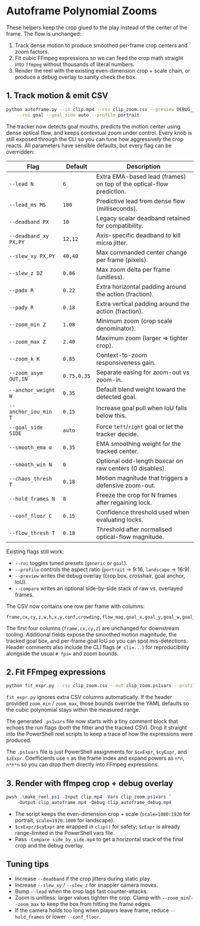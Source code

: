 # Autoframe Polynomial Zooms

These helpers keep the crop glued to the play instead of the center of the
frame. The flow is unchanged:

1. Track dense motion to produce smoothed per-frame crop centers and zoom
   factors.
2. Fit cubic FFmpeg expressions so we can feed the crop math straight into
   `ffmpeg` without thousands of literal numbers.
3. Render the reel with the existing even-dimension crop + scale chain, or
   produce a debug overlay to sanity check the box.

## 1. Track motion & emit CSV

```bash
python autoframe.py --in clip.mp4 --csv clip_zoom.csv --preview DEBUG__.mp4 \
    --roi goal --goal_side auto --profile portrait
```

The tracker now detects goal mouths, predicts the motion center using dense
optical flow, and keeps contextual zoom under control. Every knob is still
exposed through the CLI so you can tune how aggressively the crop reacts. All
parameters have sensible defaults, but every flag can be overridden:

| Flag | Default | Description |
| --- | --- | --- |
| `--lead N` | `6` | Extra EMA-based lead (frames) on top of the optical-flow prediction. |
| `--lead_ms MS` | `180` | Predictive lead from dense flow (milliseconds). |
| `--deadband PX` | `10` | Legacy scalar deadband retained for compatibility. |
| `--deadband_xy PX,PY` | `12,12` | Axis-specific deadband to kill micro jitter. |
| `--slew_xy PX,PY` | `40,40` | Max commanded center change per frame (pixels). |
| `--slew_z DZ` | `0.06` | Max zoom delta per frame (unitless). |
| `--padx R` | `0.22` | Extra horizontal padding around the action (fraction). |
| `--pady R` | `0.18` | Extra vertical padding around the action (fraction). |
| `--zoom_min Z` | `1.08` | Minimum zoom (crop scale denominator). |
| `--zoom_max Z` | `2.40` | Maximum zoom (larger ⇒ tighter crop). |
| `--zoom_k K` | `0.85` | Context-to-zoom responsiveness gain. |
| `--zoom_asym OUT,IN` | `0.75,0.35` | Separate easing for zoom-out vs zoom-in. |
| `--anchor_weight W` | `0.35` | Default blend weight toward the detected goal. |
| `--anchor_iou_min T` | `0.15` | Increase goal pull when IoU falls below this. |
| `--goal_side SIDE` | `auto` | Force `left`/`right` goal or let the tracker decide. |
| `--smooth_ema α` | `0.35` | EMA smoothing weight for the tracked center. |
| `--smooth_win N` | `0` | Optional odd-length boxcar on raw centers (0 disables). |
| `--chaos_thresh T` | `0.18` | Motion magnitude that triggers a defensive zoom-out. |
| `--hold_frames N` | `8` | Freeze the crop for N frames after regaining lock. |
| `--conf_floor C` | `0.15` | Confidence threshold used when evaluating locks. |
| `--flow_thresh T` | `0.18` | Threshold after normalised optical-flow magnitude. |

Existing flags still work:

* `--roi` toggles tuned presets (`generic` or `goal`).
* `--profile` controls the aspect ratio (`portrait` → 9:16, `landscape` → 16:9).
* `--preview` writes the debug overlay (crop box, crosshair, goal anchor, IoU).
* `--compare` writes an optional side-by-side stack of raw vs. overlayed frames.

The CSV now contains one row per frame with columns:

```
frame,cx,cy,z,w,h,x,y,conf,crowding,flow_mag,goal_x,goal_y,goal_w,goal_h,anchor_iou
```

The first four columns (`frame,cx,cy,z`) are unchanged for downstream tooling.
Additional fields expose the smoothed motion magnitude, the tracked goal box,
and per-frame goal IoU so you can spot mis-detections. Header comments also
include the CLI flags (`# cli=...`) for reproducibility alongside the usual
`# fps=` and zoom bounds.

## 2. Fit FFmpeg expressions

```bash
python fit_expr.py --csv clip_zoom.csv --out clip_zoom.ps1vars --profile portrait
```

`fit_expr.py` ignores extra CSV columns automatically. If the header provided
`zoom_min` / `zoom_max`, those bounds override the YAML defaults so the cubic
polynomial stays within the measured range.

The generated `.ps1vars` file now starts with a tiny comment block that echoes
the run flags (both the fitter and the tracked CSV). Drop it straight into the
PowerShell reel scripts to keep a trace of how the expressions were produced.

The `.ps1vars` file is just PowerShell assignments for `$cxExpr`, `$cyExpr`, and
`$zExpr`. Coefficients use `n` as the frame index and expand powers as
`n*n`, `n*n*n` so you can drop them directly into FFmpeg expressions.

## 3. Render with ffmpeg crop + debug overlay

```powershell
pwsh .\make_reel.ps1 -Input clip.mp4 -Vars clip_zoom.ps1vars `
    -Output clip_autoframe.mp4 -Debug clip_autoframe_debug.mp4
```

* The script keeps the even-dimension crop + scale (`scale=1080:1920` for
  portrait, `scale=1920:1080` for landscape).
* `$cxExpr/$cyExpr` are wrapped in `clip()` for safety; `$zExpr` is already
  range-limited in the PowerShell vars file.
* Pass `-Compare side_by_side.mp4` to get a horizontal stack of the final crop
  and the debug overlay.

## Tuning tips

* Increase `--deadband` if the crop jitters during static play.
* Increase `--slew_xy` / `--slew_z` for snappier camera moves.
* Bump `--lead` when the crop lags fast counter-attacks.
* Zoom is unitless: larger values tighten the crop. Clamp with
  `--zoom_min`/`--zoom_max` to keep the box from hitting the frame edges.
* If the camera holds too long when players leave frame, reduce
  `--hold_frames` or lower `--conf_floor`.
